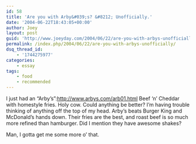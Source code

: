 ```yaml
---
id: 58
title: 'Are you with Arby&#039;s? &#8212; Unofficially.'
date: '2004-06-22T18:43:05+00:00'
author: Joey
layout: post
guid: 'http://www.joeyday.com/2004/06/22/are-you-with-arbys-unofficially'
permalink: /index.php/2004/06/22/are-you-with-arbys-unofficially/
dsq_thread_id:
    - '1744275977'
categories:
    - essay
tags:
    - food
    - recommended
---
```


I just had an “Arby’s”:http://www.arbys.com/arb01.html Beef ‘n’ Cheddar with homestyle fries. Holy cow. Could anything be better? I’m having trouble thinking of anything off the top of my head. Arby’s beats Burger King and McDonald’s hands down. Their fries are the best, and roast beef is so much more refined than hamburger. Did I mention they have awesome shakes?

Man, I gotta get me some more o’ that.
